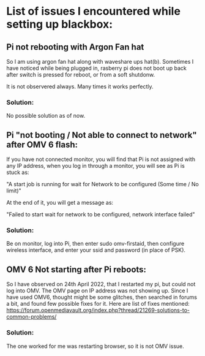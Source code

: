 # List of issues I encountered while setting up blackbox:

## Pi not rebooting with Argon Fan hat

So I am using argon fan hat along with waveshare ups hat(b). Sometimes I have noticed while being plugged in, rasberry pi does not boot up back after switch is pressed for reboot, or from a soft shutdonw.

It is not observered always. Many times it works perfectly.

### Solution: 

No possible solution as of now.

## Pi "not booting / Not able to connect to network" after OMV 6 flash:

If you have not connected monitor, you will find that Pi is not assigned with any IP address, when you log in through a monitor, you will see as Pi is stuck as: 

"A start job is running for wait for Network to be configured (Some time / No limit)"

At the end of it, you will get a message as: 

"Failed to start wait for network to be configured, network interface failed"

### Solution:

Be on monitor, log into Pi, then enter sudo omv-firstaid, then configure wireless interface, and enter your ssid and password (in place of PSK).

## OMV 6 Not starting after Pi reboots:

So I have observed on 24th April 2022, that I restarted my pi, but could not log into OMV. The OMV page on IP address was not showing up. Since I have used OMV6, thought might be some glitches, then searched in forums a bit, and found few possible fixes for it. Here are list of fixes mentioned: https://forum.openmediavault.org/index.php?thread/21269-solutions-to-common-problems/

### Solution: 

The one worked for me was restarting browser, so it is not OMV issue.

